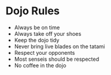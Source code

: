 Dojo Rules
==========
* Always be on time
* Always take off your shoes
* Keep the dojo tidy
* Never bring live blades on the tatami
* Respect your opponents
* Most senseis should be respected
* No coffee in the dojo